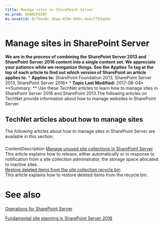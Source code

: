 ```yaml
---
title: Manage sites in SharePoint Server
ms.prod: SHAREPOINT
ms.assetid: 0c7bea8c-36aa-450e-806c-4eacf793ae9c
---
```



# Manage sites in SharePoint Server
 **We are in the process of combining the SharePoint Server 2013 and SharePoint Server 2016 content into a single content set. We appreciate your patience while we reorganize things. See the Applies To tag at the top of each article to find out which version of SharePoint an article applies to.** * **Applies to:** SharePoint Foundation 2013, SharePoint Server 2013, SharePoint Server 2016*  * **Topic Last Modified:** 2017-08-04* **Summary: ** Use these TechNet articles to learn how to manage sites in SharePoint Server 2016 and SharePoint 2013.The following articles on TechNet provide information about how to manage websites in SharePoint Server.
## TechNet articles about how to manage sites

The following articles about how to manage sites in SharePoint Server are available in this section:
### 

ContentDescription [Manage unused site collections in SharePoint Server](html/manage-unused-site-collections-in-sharepoint-server.md) <br/> This article explains how to release, either automatically or in response to notification from a site collection administrator, the storage space allocated to inactive sites.  <br/>  [Restore deleted items from the site collection recycle bin](https://support.office.com/en-us/article/Restore-deleted-items-from-the-site-collection-recycle-bin-5fa924ee-16d7-487b-9a0a-021b9062d14b) <br/> This article explains how to restore deleted items from the recycle bin.  <br/> 
# See also

#### 

 [Operations for SharePoint Server](html/operations-for-sharepoint-server.md)
  
    
    
 [Fundamental site planning in SharePoint Server 2016](html/fundamental-site-planning-in-sharepoint-server-2016.md)
  
    
    

  
    
    

